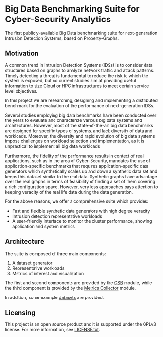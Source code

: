 # Big Data Benchmarking Suite for Cyber-Security Analytics

The first publicly-available Big Data benchmarking suite for next-generation Intrusion Detection Systems, based on Property-Graphs.

## Motivation

A common trend in Intrusion Detection Systems (IDSs) is to consider data structures based on graphs to analyze network traffic and attack patterns. Timely detecting a threat is fundamental to reduce the risk to which the system is exposed, but no current studies aim at providing useful information to size Cloud or HPC infrastructures to meet certain service level objectives.

In this project we are researching, designing and implementing a distributed benchmark for the evaluation of the performance of next-generation IDSs.

Several studies employing big data benchmarks have been conducted over the years to evaluate and characterize various big data systems and architectures. However, most of the state-of-the-art big data benchmarks are designed for specific types of systems, and lack diversity of data and workloads. Moreover, the diversity and rapid evolution of big data systems impose challenges on workload selection and implementation, as it is unpractical to implement all big data workloads

Furthermore, the fidelity of the performance results in context of real applications, such as in the area of Cyber-Security, mandates the use of application-specific benchmarks that requires application-specific data generators which synthetically scales up and down a synthetic data set and keeps this dataset similar to the real data. Synthetic graphs have advantage over the real graphs in terms of feasibility of finding a set of them covering a rich configuration space. However, very less approaches pays attention to keeping veracity of the real life data during the data generation.

For the above reasons, we offer a comprehensive suite which provides:
* Fast and flexible synthetic data generators with high degree veracity
* Intrusion detection representative workloads
* A user-friendly interface to monitor the cluster performance, showing application and system metrics

## Architecture

The suite is composed of three main components:
1. A dataset generator
2. Representative workloads
3. Metrics of interest and visualization

The first and second components are provided by the [CSB](csb/README.md) module, while the third component is provided by the [Metrics Collector](metrics-collector/README.md) module.

In addition, some example [datasets](data/README.md) are provided.

## Licensing

This project is an open source product and it is supported under the GPLv3 license. For more information, see [LICENSE.txt](LICENSE.txt).
